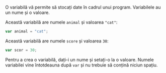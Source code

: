 O variabilă vă permite să stocați date în cadrul unui program. Variabilele au un nume și o valoare.

Această variabilă are numele `animal` și valoarea `"cat"`:

```javascript
var animal = "cat";
```

Această variabilă are numele `score` și valoarea `30`:

```javascript
var scor = 30;
```

Pentru a crea o variabilă, dați-i un nume și setați-o la o valoare. Numele variabilei vine întotdeauna după `var` și nu trebuie să conțină niciun spațiu.